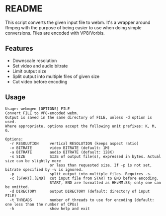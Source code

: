 # README

This script converts the given input file to webm. It's a wrapper around ffmpeg with the purpose of being easier to use when doing simple conversions. Files are encoded with VP8/Vorbis.

## Features

- Downscale resolution
- Set video and audio bitrate
- Limit output size
- Split output into multiple files of given size
- Cut video before encoding

## Usage

```
Usage: webmgen [OPTIONS] FILE
Convert FILE to VP8-encoded webm.
Output is saved in the same directory of FILE, unless -d option is used.
Where appropriate, options accept the following unit prefixes: K, M, G.

Options:
  -r RESOLUTION     vertical RESOLUTION (keeps aspect ratio)
  -v BITRATE        video BITRATE (default: 1M)
  -a BITRATE        audio BITRATE (default: 128K)
  -s SIZE           SIZE of output file(s), expressed in bytes. Actual size can be slightly more
                    or less than requested size. If -p is not set, bitrate specified by -v is ignored.
  -p                split output into multiple files. Requires -s.
  -c [START],[END]  cut input file from START to END before encoding.
                    START, END are formatted as HH:MM:SS; only one can be omitted.
  -d DIRECTORY      output DIRECTORY (default: directory of input FILE)
  -t THREADS        number of threads to use for encoding (default: one less than the number of CPUs)
  -h                show help and exit
```